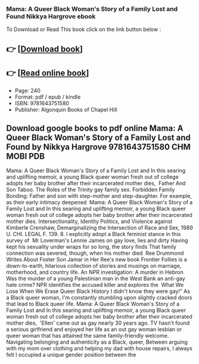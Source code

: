 ### Mama: A Queer Black Woman's Story of a Family Lost and Found Nikkya Hargrove ebook

To Download or Read This book click on the link button below :

## 👉  [**[Download book](http://filesbooks.info/download.php?group=book&from=github.com&id=718677&lnk=1065 "Download book")**]

## 👉  [**[Read online book](http://filesbooks.info/download.php?group=book&from=github.com&id=718677&lnk=1065 "Read online book")**]


* Page: 240
* Format: pdf / epub / kindle
* ISBN: 9781643751580
* Publisher: Algonquin Books of Chapel Hill



## Download google books to pdf online Mama: A Queer Black Woman's Story of a Family Lost and Found by Nikkya Hargrove 9781643751580 CHM MOBI PDB



 Mama: A Queer Black Woman&#039;s Story of a Family Lost and In this searing and uplifting memoir, a young Black queer woman fresh out of college adopts her baby brother after their incarcerated mother dies, 
 Father And Son Taboo. The Roles of the Trinity gay family sex. Forbidden Family Bonding: Father and son with step-mother and step-daughter. For example, as their early intimacy deepened 
 Mama: A Queer Black Woman&#039;s Story of a Family Lost and In this searing and uplifting memoir, a young Black queer woman fresh out of college adopts her baby brother after their incarcerated mother dies.
 Intersectionality, Identity Politics, and Violence against Kimberle Crenshaw, Demarginalizing the Intersection of Race and Sex, 1989 U. CHI. LEGAL F. 139. 8. I explicitly adopt a Black feminist stance in this survey of 
 Mr Loverman&#039;s Lennie James on gay love, lies and dirty Having kept his sexuality under wraps for so long, the story finds That family connection was severed, though, when his mother died 
 Ree Drummond Writes About Foster Son Jamar in Her Ree&#039;s new book Frontier Follies is a down-to-earth, hilarious collection of stories and musings on marriage, motherhood, and country life.
 An NPR investigation: A murder in Hebron Was the murder of a young Palestinian man in the West Bank an anti-gay hate crime? NPR identifies the accused killer and explores the 
 What We Lose When We Erase Queer Black History I didn&#039;t know they were gay!” As a Black queer woman, I&#039;m constantly stumbling upon slightly cracked doors that lead to Black queer life.
 Mama: A Queer Black Woman&#039;s Story of a Family Lost and In this searing and uplifting memoir, a young Black queer woman fresh out of college adopts her baby brother after their incarcerated mother dies, 
 &#039;Ellen&#039; came out as gay nearly 30 years ago. TV hasn&#039;t found a serious girlfriend and enjoyed her life as an out gay woman lesbian or queer woman that has attained the same family-friendly welcome.
 Navigating belonging and authenticity as a Black, queer, Between arguing with my mom over clothing and helping my dad with house repairs, I always felt I occupied a unique gender position between the 





